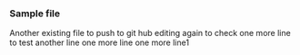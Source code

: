 ### Sample file
Another existing file to push to git hub
editing again to check 
one more line to test
another line
one more line
one more line1